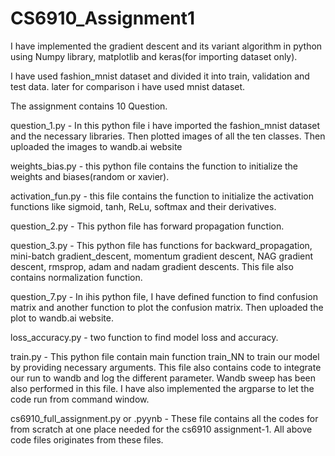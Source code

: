 # CS6910_Assignment1<br />
I have implemented the gradient descent and its variant algorithm in python using Numpy library, matplotlib and keras(for importing dataset only).<br />

I have used fashion_mnist dataset  and divided it into train, validation and test data. later for comparison i have used mnist dataset.<br />

The assignment contains 10 Question.<br />

question_1.py - In this python file i have imported the fashion_mnist dataset and the necessary libraries. Then plotted images of all the ten classes. Then uploaded the images to wandb.ai website <br />

weights_bias.py - this python file contains the function to initialize the weights and biases(random or xavier).<br />

activation_fun.py - this file contains the function to initialize the activation functions like sigmoid, tanh, ReLu, softmax and their derivatives.<br />

question_2.py - This python file has forward propagation function.<br />

question_3.py - This python file has functions for backward_propagation, mini-batch gradient_descent, momentum gradient descent, NAG gradient descent, rmsprop, adam and nadam gradient descents. This file also contains normalization function.<br />

question_7.py - In ihis python file, I have defined function to find confusion matrix and another function to plot the confusion matrix. Then uploaded the plot to wandb.ai website.<br />

loss_accuracy.py - two function to find model loss and accuracy.<br />

train.py - This python file contain main function train_NN to train our model by providing necessary arguments. This file also contains code to integrate our run to wandb and log the different parameter. Wandb sweep has been also performed in this file.
I have also implemented the argparse to let the code run from command window.<br />

cs6910_full_assignment.py or .pyynb - These file contains all the codes for from scratch at one place needed for the cs6910 assignment-1. All above code files originates from these files. <br />


  
